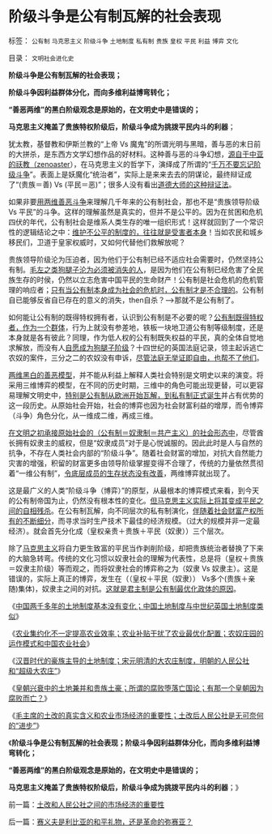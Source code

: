 # 阶级斗争是公有制瓦解的社会表现

标签： `公有制` `马克思主义` `阶级斗争` `土地制度` `私有制` `贵族` `皇权` `平民` `利益` `博弈` `文化` 

目录： `文明社会进化史`

**阶级斗争是公有制瓦解的社会表现；**

**阶级斗争因利益群体分化，而向多维利益博弯转化；**

**“善恶两维”的黑白阶级观念是原始的，在文明史中是错误的；**

**马克思主义掩盖了贵族特权阶级后，阶级斗争成为挑拨平民内斗的利器**；

犹太教，基督教和伊斯兰教的“上帝 Vs
魔鬼”的所谓光明与黑暗，善与恶的末日前的大拼杀，是东西方文学幻想作品的好材料。这种善与恶的斗争幻想，[源自于中亚的祆教（zenoaster](../../../2010/9/10/波斯玛兹达共产主义运动;Zenoaster民主集中制.md)），在马克思主义的哲学下，演绎成了所谓的“[千万不要忘记阶级斗争](../../../2010/8/2/亚里士多德发现了阶级和阶级投机，马克思发明阶级斗争.md)”。表面上是妖魔化“统治者”，实际上是来来去去的阴谋论，最终辩证成了“(贵族＝善) Vs
(平民＝恶)”；很多人没有看出[道德大师的这种辩证法](../../../2010/2/12/哲学是“岂有此理”的学问.md)。

如果非要[用两维善恶斗争](http://darthvad.blog.sohu.com/172126057.html)来理解几千年来的公有制社会，那也不是“贵族领导阶级 Vs
平民”的斗争。这样的理解虽然是真实的，但并不是公平的。因为在贫困和危机四伏的年代，公有制社会是维系人类生存的唯一组织形式！这样就回到了一个常识性的逻辑结论之中：[维护不公平的制度的，往往就是受害者本身](../../../2008/10/16/极力维护不公平制度的是受害者自已.md)！当如农民和城乡移民们，卫道于皇家权威时，又如何代替他们救解放呢？

贵族领导阶级沦为压迫者，因为他们于公有制已经不适应社会需要时，仍然坚持公有制。[毛左之类狗腿子沦为必须被消失的人](../../../2011/10/21/民主不是为了报复，请不要选择克伦威尔革命.md)，是因为他们在公有制已经危害了全民族生存的时侯，仍然以立志危害中国平民的生命财产！公有制是社会危机的危机管理的响应者；[只有当公有制本身成为社会的危机时，公有制才是不合理的](../../../2011/1/8/当“居安思危”成为陋习.md)。公有制自已能够反省自已存在的意义的消失，then自杀？——>那就不是公有制了。

如何能让公有制的既得特权拥有者，认识到公有制是不必要的呢？[公有制既得特权者，作为一个群体](../../../2009/7/19/为什么中国市场经济一直不能去特权化？？.md)，行为上就没有参差地，铁板一块地卫道公有制等级制度，还是本身就是各有彼此？同理，作为低人权的公有制既失权益的平民，真的全体自觉地求解放，而没有人[自愿成为狗腿子阶级](../../../2011/11/11/很多贫民还是认毛主席的.md)？十四世纪的英国法庭记录，领主起诉逃亡农奴的案件，三分之二的农奴没有申诉，[尽管法庭无举证即自由，也帮不了他们](../../../2010/12/17/为什么中国人“开会”永远没有结果？.md)。

[两维黑白的善恶模型](../../../2011/1/22/非黑即白的科学和中庸的意识形态.md)，并不能从利益上解释人类社会特别是文明史以来的演变。将采用三维博弈的模型，在不同的历史时期，三维中的角色可能出现更替，可以更容易理解文明史中，[特别是公有制从欧洲开始瓦解，到私有制正式诞生](../../../2009/9/5/私有制是全人类老百姓奋斗五千年的革命成果.md)并占有优势的这一段历史。从原始社会开始，社会的博弈也因为社会财富利益的增厚，而令博弈（斗争）角色分化，从一维成二维，再成三维。

[在文明之初承接原始社会的（公有制＝奴隶制＝共产主义）的社会形态中](../../../2010/2/6/人类社会之初是集权局限于生存保证的最小单位.md)，尽管酋长拥有奴隶主的威权，但是“奴隶成员”对于是心悦诚服的。因此此时是人与自然的抗争，不存在人类社会内部的“阶级斗争”。随着社会财富的增加，对抗大自然能力灾害的增强，积留的财富更多由领导阶级掌握变得不合理了，传统的力量依然贯彻着“一维公有制”，[令底层成员的生存状态没有改善](../../../2010/1/20/底层成员的寿命可以考察社会的进步水平.md)，两维博弈就出现了。

这是最广义的人类“阶级斗争（博弈）”的原型，从最根本的博弈模式来看，到今天的公有制帝国为止，仍然没有根本性的变化。[但马克思主义实际上将其变成平民之间的自相残杀](../../../2009/7/15/为何要无限激化人民内部矛盾.md)。在公有制瓦解，向不同层次的私有制演化，[伴随着社会财富产权所有的不断细分](../../../2010/1/22/管理学向经济学靠拢“产权细分”.md)，而寻求当时生产技术下最佳的经济规模。（过大的规模并非一定最经济）。就会首先分化成（皇权亲贵＋贵族＋平民（奴隶））三个层次。

除了[马克思主义](../../../2011/10/16/阶级斗争中的大脑急转弯，攻击无权的小平民.md)将自力更生致富的平民当作剥削阶级，却把贵族统治者替换了下来的大脑急转弯。传统的文化习惯以奴隶社会的理解为代表性，总是将（皇权＋贵族＝奴隶主阶级）等而观之，而将奴隶社会的博弈称之为（奴隶
Vs 奴隶主）。这是错误的，实际上真正的博弈，发生在（（皇权＋平民（奴隶））
Vs多个(贵族＋亲随)集体)，奴隶主之间的对抗。[这就是君主制是公有制最优化政体的原因](../../../2010/8/17/民主未必进步;；“君权私有”是公有制的必然.md)。

《[中国两千多年的土地制度基本没有变化；中国土地制度与中世纪英国土地制度类似](../../../2011/11/22/旧社会和英国中世纪的土地制度.md)》

《[农业集约化不一定提高农业效率；农业补贴干扰了农业最优化配置；农奴庄园的运作模式和中国农业社会](../../../2011/11/22/农业集约化不一定提高效率；农业补贴降低了生产效率；.md)》

《[汉晋时代的豪族主导的土地制度；宋元明清的大农庄制度，明朝的人民公社和“超级大农庄”](../../../2011/11/23/中国土地制度的简史.md)》

《[皇朝兴衰中的土地兼并和贵族土豪；所谓的腐败堕落亡国论；有那一个皇朝因为腐败而亡？](../../../2011/11/23/皇朝兴衰中的土地兼并和贵族土豪.md)》

《[毛主席的土改的真实含义和农业市场经济的重要性；土改后人民公社是无可奈何的“进步”](../../../2011/11/23/土改和人民公社之间的市场经济的重要性.md)》

《**阶级斗争是公有制瓦解的社会表现；阶级斗争因利益群体分化，而向多维利益博弯转化；**

**“善恶两维”的黑白阶级观念是原始的，在文明史中是错误的；**

**马克思主义掩盖了贵族特权阶级后，阶级斗争成为挑拨平民内斗的利器**；》

前一篇：[土改和人民公社之间的市场经济的重要性](../../../2011/11/23/土改和人民公社之间的市场经济的重要性.md)

后一篇：[赛义夫是利比亚的和平礼物，还是革命的弥赛亚？](../../../2011/11/23/赛义夫是利比亚的和平礼物，还是革命的弥赛亚？.md)